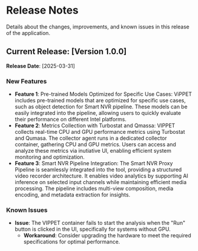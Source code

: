 <!--
# How to Use This Template

1. **Purpose**:
   - Summarize new features, improvements, bug fixes, and known issues for each release.
   - Help developers quickly understand updates and adapt workflows accordingly.

2. **Content Customization**:
   - Replace placeholders (e.g., `[Version X.X.X]`, `[YYYY-MM-DD]`, `<description>`) with specific release details.
   - Refer to the user stories in comments to understand what information developers expect to find.

3. **Style Guidelines**:
   - Use bullet points and concise descriptions for clarity.
   - Organize changes by category: New Features, Improvements, Bug Fixes, and Known Issues.
   - Use active voice and developer-focused language.
   - Follow the **Microsoft Developer Writing Style Guide**.

4. **GitHub Copilot Can Help**:
   - **For Style Adherence**:
     - This template specifys the style guide to be followed, ask Copilot to check.
     - Copilot can generate suggestions in line with the specified writing style.
   - **To Validate Content Completeness**:
     - The template includes in comments the user stories and acceptance criteria to be fulfilled by its content in each section. Copilot can check if you included all required information.
5. **Validation**:
   - Verify all details, links, and formatting before publishing.
   - Ensure that descriptions are accurate and actionable.

-->

# Release Notes

Details about the changes, improvements, and known issues in this release of the application.

## Current Release: [Version 1.0.0]
**Release Date**: [2025-03-31]

### New Features
<!--
**Guidelines for New Features**:
1. **What to Include**:
   - Summarize new capabilities introduced in this release.
   - Highlight how these features help developers or solve common challenges.
   - Link to relevant guides or instructions for using the feature.
2. **Example**:
   - **Feature**: Added multi-camera configuration support.
     - **Benefit**: Enables developers to monitor larger areas in real-time.
     - [Learn More](./how-to-customize.md)
-->

- **Feature 1**: Pre-trained Models Optimized for Specific Use Cases: ViPPET includes pre-trained models that are optimized for specific use cases, such as object detection for Smart NVR pipeline. These models can be easily integrated into the pipeline, allowing users to quickly evaluate their performance on different Intel platforms.
- **Feature 2**: Metrics Collection with Turbostat and Qmassa: VIPPET collects real-time CPU and GPU performance metrics using Turbostat and Qumasa. The collector agent runs in a dedicated collector container, gathering CPU and GPU metrics. Users can access and analyze these metrics via inutiative UI, enabling efficient system monitoring and optimization.
- **Feature 3**: Smart NVR Pipeline Integration: The Smart NVR Proxy Pipeline is seamlessly integrated into the tool, providing a structured video recorder architecture. It enables video analytics by supporting AI inference on selected input channels while maintaining efficient media processing. The pipeline includes multi-view composition, media encoding, and metadata extraction for insights.



### Known Issues

- **Issue**: The VIPPET container fails to start the analysis when the "Run" button is clicked in the UI, specifically for systems without GPU.
  - **Workaround**: Consider upgrading the hardware to meet the required specifications for optimal performance.

